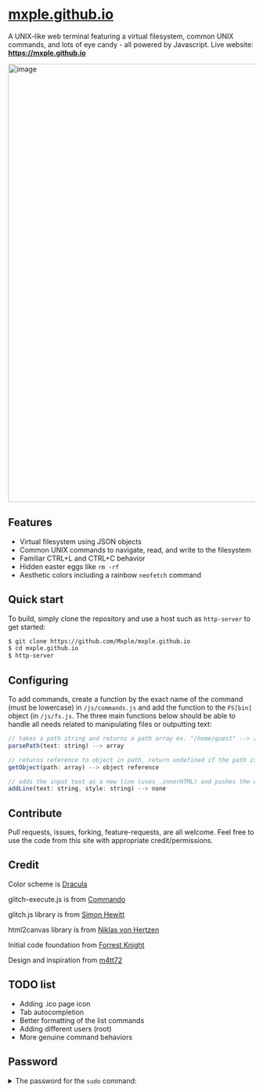 # [mxple.github.io](https://mxple.github.io)
A UNIX-like web terminal featuring a virtual filesystem, common UNIX commands, and lots of eye candy - all powered by Javascript. Live website: **https://mxple.github.io**

<img width="893" alt="image" src="https://user-images.githubusercontent.com/83033020/178164741-47708790-aacf-4e9d-bd00-eca22c5dc611.png">

## Features
- Virtual filesystem using JSON objects
- Common UNIX commands to navigate, read, and write to the filesystem
- Familiar CTRL+L and CTRL+C behavior
- Hidden easter eggs like `rm -rf`
- Aesthetic colors including a rainbow `neofetch` command

## Quick start
To build, simply clone the repository and use a host such as `http-server` to get started:
```zsh
$ git clone https://github.com/Mxple/mxple.github.io
$ cd mxple.github.io
$ http-server
```

## Configuring
To add commands, create a function by the exact name of the command (must be lowercase) in `/js/commands.js` and add the function to the `FS[bin]` object (in `/js/fs.js`. The three main functions below should be able to handle all needs related to manipulating files or outputting text:
```js
// takes a path string and returns a path array ex. "/home/guest" --> ["home","guest"]
parsePath(text: string) --> array

// returns reference to object in path, return undefined if the path is invalid
getObject(path: array) --> object reference

// adds the input text as a new line (uses .innerHTML) and pushes the command prompt down
addLine(text: string, style: string) --> none
```

## Contribute
Pull requests, issues, forking, feature-requests, are all welcome. Feel free to use the code from this site with appropriate credit/permissions.

## Credit
Color scheme is [Dracula](https://github.com/dracula/dracula-theme)

glitch-execute.js is from [Commando](https://github.com/commodo/glitch-animation-effect)

glitch.js library is from [Simon Hewitt](https://github.com/sjhewitt/glitch.js)

html2canvas library is from [Niklas von Hertzen](https://github.com/niklasvh/html2canvas)

Initial code foundation from [Forrest Knight](https://github.com/ForrestKnight)

Design and inspiration from [m4tt72](https://github.com/m4tt72/terminal)

## TODO list
- Adding .ico page icon
- Tab autocompletion
- Better formatting of the list commands
- Adding different users (root)
- More genuine command behaviors 

## Password
<details> 
  <summary>The password for the <code>sudo</code> command: </summary>
   strawberry 
</details>
